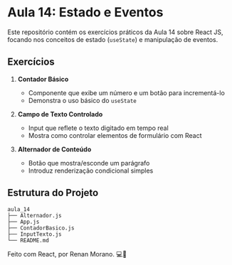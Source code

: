 # Aula 14: Estado e Eventos

Este repositório contém os exercícios práticos da Aula 14 sobre React JS, focando nos conceitos de estado (`useState`) e manipulação de eventos.

## Exercícios 

1. **Contador Básico**
   - Componente que exibe um número e um botão para incrementá-lo
   - Demonstra o uso básico do `useState`

2. **Campo de Texto Controlado**
   - Input que reflete o texto digitado em tempo real
   - Mostra como controlar elementos de formulário com React

3. **Alternador de Conteúdo**
   - Botão que mostra/esconde um parágrafo
   - Introduz renderização condicional simples

## Estrutura do Projeto

```Treeview
aula_14
├── Alternador.js
├── App.js
├── ContadorBasico.js
├── InputTexto.js
└── README.md
```

Feito com React, por Renan Morano. 💻🚀
